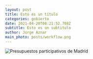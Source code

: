 ```yaml
---
layout: post
title: Esto es un título
categories: gobierto
date: 2021-04-20T08:21:52.708Z
subtitle: Esto es un subtitulo
author: Jorge Aznar
main_photo: posts/workflow.png
---
```

![Presupuestos participativos de Madrid](posts/160530-presupuestos-participativos.png)